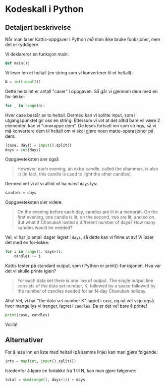 # Kodeskall i Python

## Detaljert beskrivelse
Når man løser Kattis-oppgaver i Python _må_ man ikke bruke funksjoner, men det er ryddigere.

Vi deklarerer en funksjon main:
```python
def main():
```

Vi leser inn et heltall (en string som vi konverterer til et heltall):
```python
N = int(input())
```

Dette heltallet er antall "caser" i oppgaven. Så går vi gjennom dem med en for-løkke:
```python
for _ in range(n):
```

Hver case består av to heltall. Dermed kan vi splitte input, som i utgangspunktet gir oss en string. Ettersom vi _vet_ at det alltid bare vil være 2 elementer, kan vi "unwrappe dem". De leses fortsatt inn som strings, så vi må konvertere dem til heltall om vi skal gjøre noen matte-operasjoner på dem:
```python
(case, days) = input().split()
days = int(days)
```

Oppgaveteksten sier også
> However, each evening, an extra candle, called the shammas, is also lit (in fact, this candle is used to light the other candles).

Dermed vet vi at vi alltid vil ha _minst_ `days` lys:
```python
candles = days
```

Oppgaveteksten sier videre
> On the evening before each day, candles are lit in a menorah. On the first evening, one candle is lit, on the second, two are lit, and so on. But what if Chanukah lasted a different number of days? How many candles would be needed?

Vel, vi har jo antall dager lagret i `days`, så dette kan vi finne ut av! Vi løser det med en for-løkke:
```python
for i in range(1, days+1):
    candles += i
```

Kattis tester på standard output, som i Python er print()-funksjonen. Hva var det vi skulle printe igjen?
> For each data set there is one line of output. The single output line consists of the data set number, K, followed by a space followed by the number of candles needed for an N-day Chanukah holiday.

Aha! Vel, vi har "the data set number K" lagret i `case`, og nå vet vi jo også hvor mange lys vi trenger, lagret i `candles`. Da er det vel bare å printe!
```python
print(case, candles)
```

Voillà!

## Alternativer
For å lese inn en liste med heltall (på samme linje) kan man gjøre følgende:

```python
ints = map(int, input().split())
```

Istedenfor å kjøre en forløkke fra 1 til N, kan man gjøre følgende:

```python
total = sum(range(1, days+1)) + days
```
